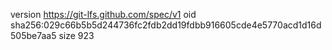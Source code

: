 version https://git-lfs.github.com/spec/v1
oid sha256:029c66b5b5d244736fc2fdb2dd19fdbb916605cde4e5770acd1d16d505be7aa5
size 923

